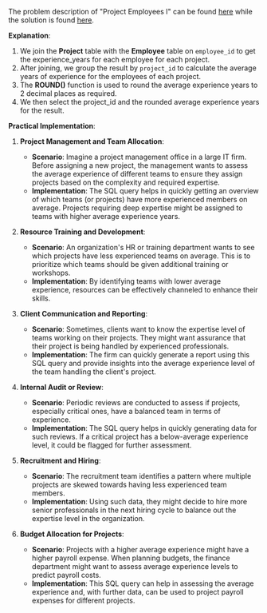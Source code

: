 The problem description of "Project Employees I" can be found [here](https://leetcode.com/problems/project-employees-i/description/) while the solution is found [here]().

**Explanation**:

1. We join the **Project** table with the **Employee** table on `employee_id` to get the experience_years for each employee for each project.
2. After joining, we group the result by `project_id` to calculate the average years of experience for the employees of each project.
3. The **ROUND()** function is used to round the average experience years to 2 decimal places as required.
4. We then select the project_id and the rounded average experience years for the result.

**Practical Implementation**:

1. **Project Management and Team Allocation**:
    - **Scenario**: Imagine a project management office in a large IT firm. Before assigning a new project, the management wants to assess the average experience of different teams to ensure they assign projects based on the complexity and required expertise.
    - **Implementation**: The SQL query helps in quickly getting an overview of which teams (or projects) have more experienced members on average. Projects requiring deep expertise might be assigned to teams with higher average experience years.

2. **Resource Training and Development**:
    - **Scenario**: An organization's HR or training department wants to see which projects have less experienced teams on average. This is to prioritize which teams should be given additional training or workshops.
    - **Implementation**: By identifying teams with lower average experience, resources can be effectively channeled to enhance their skills.

3. **Client Communication and Reporting**:
    - **Scenario**: Sometimes, clients want to know the expertise level of teams working on their projects. They might want assurance that their project is being handled by experienced professionals.
    - **Implementation**: The firm can quickly generate a report using this SQL query and provide insights into the average experience level of the team handling the client's project.

4. **Internal Audit or Review**:
    - **Scenario**: Periodic reviews are conducted to assess if projects, especially critical ones, have a balanced team in terms of experience.
    - **Implementation**: The SQL query helps in quickly generating data for such reviews. If a critical project has a below-average experience level, it could be flagged for further assessment.

5. **Recruitment and Hiring**:
    - **Scenario**: The recruitment team identifies a pattern where multiple projects are skewed towards having less experienced team members.
    - **Implementation**: Using such data, they might decide to hire more senior professionals in the next hiring cycle to balance out the expertise level in the organization.

6. **Budget Allocation for Projects**:
    - **Scenario**: Projects with a higher average experience might have a higher payroll expense. When planning budgets, the finance department might want to assess average experience levels to predict payroll costs.
    - **Implementation**: This SQL query can help in assessing the average experience and, with further data, can be used to project payroll expenses for different projects.